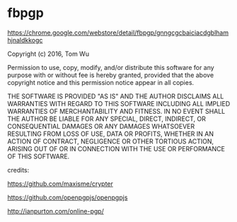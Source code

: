 # fbpgp

https://chrome.google.com/webstore/detail/fbpgp/gnngcgcbaiciacdgblhamhjnaldkkogc


Copyright (c) 2016, Tom Wu

Permission to use, copy, modify, and/or distribute this software for any purpose with or without fee is hereby granted, provided that the above copyright notice and this permission notice appear in all copies.

THE SOFTWARE IS PROVIDED "AS IS" AND THE AUTHOR DISCLAIMS ALL WARRANTIES WITH REGARD TO THIS SOFTWARE INCLUDING ALL IMPLIED WARRANTIES OF MERCHANTABILITY AND FITNESS. IN NO EVENT SHALL THE AUTHOR BE LIABLE FOR ANY SPECIAL, DIRECT, INDIRECT, OR CONSEQUENTIAL DAMAGES OR ANY DAMAGES WHATSOEVER RESULTING FROM LOSS OF USE, DATA OR PROFITS, WHETHER IN AN ACTION OF CONTRACT, NEGLIGENCE OR OTHER TORTIOUS ACTION, ARISING OUT OF OR IN CONNECTION WITH THE USE OR PERFORMANCE OF THIS SOFTWARE.

credits:

https://github.com/maxisme/crypter

https://github.com/openpgpjs/openpgpjs

http://ianpurton.com/online-pgp/
